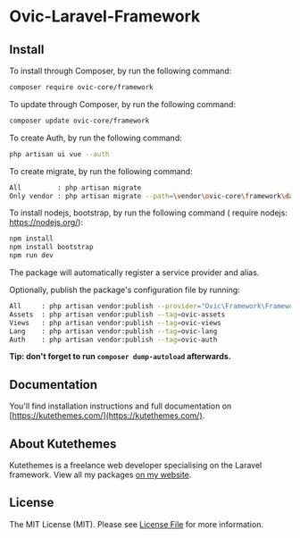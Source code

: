 # Ovic-Laravel-Framework

## Install

To install through Composer, by run the following command:

``` bash
composer require ovic-core/framework
```

To update through Composer, by run the following command:

``` bash
composer update ovic-core/framework
```

To create Auth, by run the following command:

``` bash
php artisan ui vue --auth
```

To create migrate, by run the following command:

``` bash
All         : php artisan migrate
Only vendor : php artisan migrate --path=\vendor\ovic-core\framework\database
```

To install nodejs, bootstrap, by run the following command ( require nodejs: https://nodejs.org/):

``` bash
npm install
npm install bootstrap
npm run dev
```

The package will automatically register a service provider and alias.

Optionally, publish the package's configuration file by running:

``` bash
All     : php artisan vendor:publish --provider="Ovic\Framework\FrameworkServiceProvider"
Assets  : php artisan vendor:publish --tag=ovic-assets
Views   : php artisan vendor:publish --tag=ovic-views
Lang    : php artisan vendor:publish --tag=ovic-lang
Auth    : php artisan vendor:publish --tag=ovic-auth
```

**Tip: don't forget to run `composer dump-autoload` afterwards.**

## Documentation

You'll find installation instructions and full documentation on [https://kutethemes.com/](https://kutethemes.com/).

## About Kutethemes

Kutethemes is a freelance web developer specialising on the Laravel framework. View all my packages [on my website](https://kutethemes.com/).


## License

The MIT License (MIT). Please see [License File](LICENSE.md) for more information.
